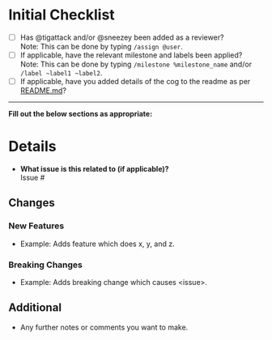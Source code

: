 # Initial Checklist
 - [ ] Has @tigattack and/or @sneezey been added as a reviewer?  
Note: This can be done by typing `/assign @user`.
 - [ ] If applicable, have the relevant milestone and labels been applied?  
Note: This can be done by typing `/milestone %milestone_name` and/or `/label ~label1 ~label2`.
 - [ ] If applicable, have you added details of the cog to the readme as per [README.md](https://gitlab.com/homelab-mods/LabBot/-/blob/develop/README.md#cog-summaries)?
---

**Fill out the below sections as appropriate:**

# Details

* **What issue is this related to (if applicable)?**  
Issue #

## Changes
### New Features
* Example: Adds feature which does x, y, and z.

### Breaking Changes
* Example: Adds breaking change which causes \<issue\>.

## Additional
* Any further notes or comments you want to make.